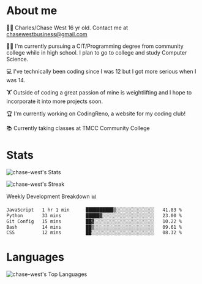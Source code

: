 # About me
🙋‍♂️ Charles/Chase West 16 yr old. Contact me at chasewestbusiness@gmail.com

👨‍🎓 I'm currently pursuing a CIT/Programming degree from community college
while in high school. I plan to go to college and study Computer Science. 

💻 I've technically been coding since I was 12 but
I got more serious when I was 14. 

🏋️ Outside of coding a great passion of mine is weightlifting
and I hope to incorporate it into more projects soon.

🏆 I'm currently working on CodingReno, a website for my coding club! 

📚 Currently taking classes at TMCC Community College 

# Stats 

![chase-west's Stats](https://github-readme-stats.vercel.app/api?username=chase-west&theme=prussian&show_icons=true&hide_border=false&count_private=true)


![chase-west's Streak](https://github-readme-streak-stats.herokuapp.com/?user=chase-west&theme=prussian&hide_border=false)

Weekly Development Breakdown 📊
<!--START_SECTION:waka-->

```txt
JavaScript   1 hr 1 min      ██████████▒░░░░░░░░░░░░░░   41.83 %
Python       33 mins         █████▓░░░░░░░░░░░░░░░░░░░   23.00 %
Git Config   15 mins         ██▓░░░░░░░░░░░░░░░░░░░░░░   10.22 %
Bash         14 mins         ██▒░░░░░░░░░░░░░░░░░░░░░░   09.61 %
CSS          12 mins         ██░░░░░░░░░░░░░░░░░░░░░░░   08.32 %
```

<!--END_SECTION:waka-->


# Languages 
![chase-west's Top Languages](https://github-readme-stats.vercel.app/api/top-langs/?username=chase-west&theme=prussian&show_icons=true&hide_border=false&layout=compact)


